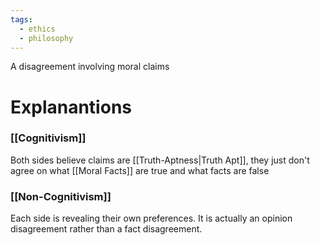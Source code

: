 ```yaml
---
tags:
  - ethics
  - philosophy
---
```

A disagreement involving moral claims
# Explanantions
### [[Cognitivism]]
Both sides believe claims are [[Truth-Aptness|Truth Apt]], they just don't agree on what [[Moral Facts]] are true and what facts are false
### [[Non-Cognitivism]]
Each side is revealing their own preferences. 
It is actually an opinion disagreement rather than a fact disagreement.